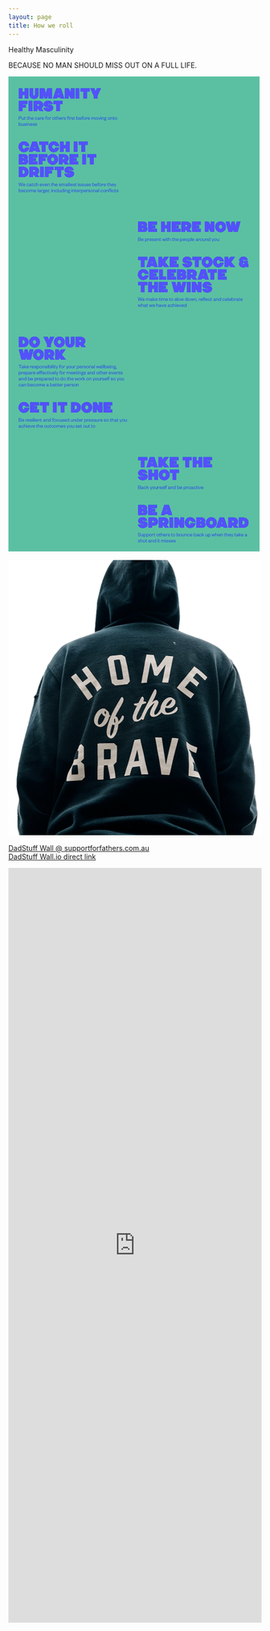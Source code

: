 ```yaml
---
layout: page
title: How we roll
---
```


Healthy Masculinity


BECAUSE NO MAN SHOULD MISS OUT ON A FULL LIFE.

![HowWeRoll](/assets/HowWeRoll.jpg)   

![](/assets/Home-of-The-Brave-Crop%20-%20Edited.png)

[DadStuff Wall @ supportforfathers.com.au](https://supportforfathers.com.au/dadstuffwall/)   
[DadStuff Wall.io direct link](https://my.walls.io/DadStuff?nobackground=1&show_header=0)  

<iframe loading="lazy" title="The DadStuff wall – The Social Wall for Everyone – Walls.io" src="https://my.walls.io/DadStuff?nobackground=1&amp;show_header=0" width="848" height="1500" frameborder="0" allowfullscreen="allowfullscreen" style="width:100%;height:1500px;border:0"></iframe>